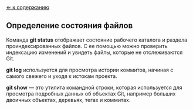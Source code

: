 [&lArr; к содержанию](readme.md)

## Определение состояния файлов

Команда **git status** отображает состояние рабочего каталога и раздела проиндексированных файлов. С ее помощью можно проверить индексацию изменений и увидеть файлы, которые не отслеживаются Git. 

**git log** используется для просмотра истории коммитов, начиная с самого свежего и уходя к истокам проекта.

**git show** — это утилита командной строки, которая используется для просмотра подробных данных об объектах Git, например больших двоичных объектах, деревьях, тегах и коммитах.